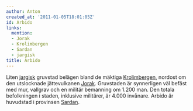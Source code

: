 ```yaml
---
author: Anton
created_at: '2011-01-05T18:01:05Z'
id: Arbido
links:
  mention:
  - Jorak
  - Krolimbergen
  - Sardan
  - jargisk
title: Arbido
---
```


Liten [jargisk] gruvstad belägen bland de mäktiga [Krolimbergen], nordost om den utslocknade
jättevulkanen [Jorak]. Gruvstaden är synnerligen väl befäst med mur, vallgrav och en militär
bemanning om 1.200 man. Den totala befolkningen i staden, inklusive militärer, är 4.000 invånare.
Arbido är huvudstad i provinsen [Sardan].

  [jargisk]: jargisk
  [Krolimbergen]: Krolimbergen
  [Jorak]: Jorak
  [Sardan]: Sardan

